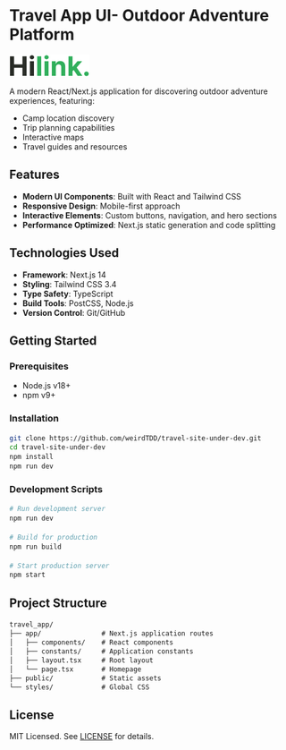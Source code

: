 # Travel App UI- Outdoor Adventure Platform

![Hilink Logo](./public/hilink-logo.svg)

A modern React/Next.js application for discovering outdoor adventure experiences, featuring:

- Camp location discovery
- Trip planning capabilities
- Interactive maps
- Travel guides and resources

## Features

- **Modern UI Components**: Built with React and Tailwind CSS
- **Responsive Design**: Mobile-first approach
- **Interactive Elements**: Custom buttons, navigation, and hero sections
- **Performance Optimized**: Next.js static generation and code splitting

## Technologies Used

- **Framework**: Next.js 14
- **Styling**: Tailwind CSS 3.4
- **Type Safety**: TypeScript
- **Build Tools**: PostCSS, Node.js
- **Version Control**: Git/GitHub

## Getting Started

### Prerequisites
- Node.js v18+
- npm v9+

### Installation
```bash
git clone https://github.com/weirdTDD/travel-site-under-dev.git
cd travel-site-under-dev
npm install
npm run dev
```

### Development Scripts
```bash
# Run development server
npm run dev

# Build for production
npm run build

# Start production server
npm start
```

## Project Structure
```
travel_app/
├── app/               # Next.js application routes
│   ├── components/    # React components
│   ├── constants/     # Application constants
│   ├── layout.tsx     # Root layout
│   └── page.tsx       # Homepage
├── public/            # Static assets
└── styles/            # Global CSS
```

## License
MIT Licensed. See [LICENSE](LICENSE) for details.
